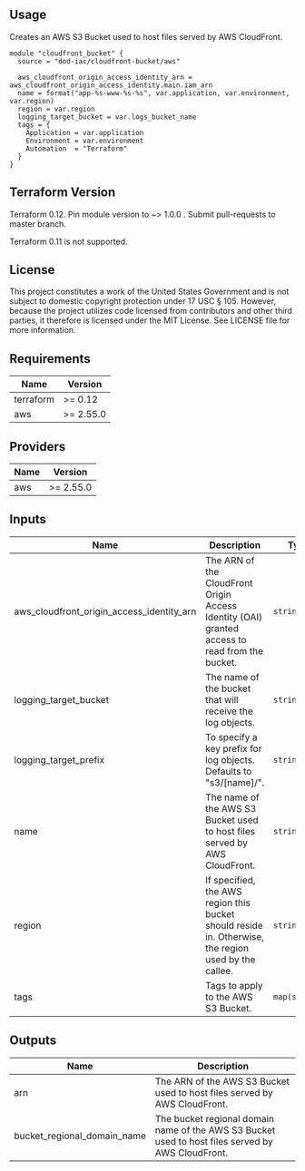 ## Usage

Creates an AWS S3 Bucket used to host files served by AWS CloudFront.

```hcl
module "cloudfront_bucket" {
  source = "dod-iac/cloudfront-bucket/aws"

  aws_cloudfront_origin_access_identity_arn = aws_cloudfront_origin_access_identity.main.iam_arn
  name = format("app-%s-www-%s-%s", var.application, var.environment, var.region)
  region = var.region
  logging_target_bucket = var.logs_bucket_name
  tags = {
    Application = var.application
    Environment = var.environment
    Automation  = "Terraform"
  }
}
```

## Terraform Version

Terraform 0.12. Pin module version to ~> 1.0.0 . Submit pull-requests to master branch.

Terraform 0.11 is not supported.

## License

This project constitutes a work of the United States Government and is not subject to domestic copyright protection under 17 USC § 105.  However, because the project utilizes code licensed from contributors and other third parties, it therefore is licensed under the MIT License.  See LICENSE file for more information.

## Requirements

| Name | Version |
|------|---------|
| terraform | >= 0.12 |
| aws | >= 2.55.0 |

## Providers

| Name | Version |
|------|---------|
| aws | >= 2.55.0 |

## Inputs

| Name | Description | Type | Default | Required |
|------|-------------|------|---------|:--------:|
| aws\_cloudfront\_origin\_access\_identity\_arn | The ARN of the CloudFront Origin Access Identity (OAI) granted access to read from the bucket. | `string` | n/a | yes |
| logging\_target\_bucket | The name of the bucket that will receive the log objects. | `string` | n/a | yes |
| logging\_target\_prefix | To specify a key prefix for log objects.  Defaults to "s3/[name]/". | `string` | `null` | no |
| name | The name of the AWS S3 Bucket used to host files served by AWS CloudFront. | `string` | n/a | yes |
| region | If specified, the AWS region this bucket should reside in. Otherwise, the region used by the callee. | `string` | `""` | no |
| tags | Tags to apply to the AWS S3 Bucket. | `map(string)` | `{}` | no |

## Outputs

| Name | Description |
|------|-------------|
| arn | The ARN of the AWS S3 Bucket used to host files served by AWS CloudFront. |
| bucket\_regional\_domain\_name | The bucket regional domain name of the AWS S3 Bucket used to host files served by AWS CloudFront. |

